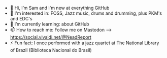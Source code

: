 - 👋 Hi, I’m Sam and I'm new at everything GitHub
- 👀 I'm interested in: FOSS, Jazz music, drums and drumming, plus PKM's and EDC's
- 🌱 I’m currently learning: about GitHub
- 📫 How to reach me: Follow me on Mastodon ⟶ https://social.vivaldi.net/@NeadReport
- ⚡ Fun fact: I once performed with a jazz quartet at The National Library of Brazil (Biblioteca Nacional do Brasil)

<!---
NeadReport/NeadReport is a ✨ special ✨ repository because its `README.md` (this file) appears on your GitHub profile.
You can click the Preview link to take a look at your changes.
--->
